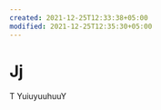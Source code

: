 ```yaml
---
created: 2021-12-25T12:33:38+05:00
modified: 2021-12-25T12:35:30+05:00
---
```


# Jj

T
YuiuyuuhuuY
